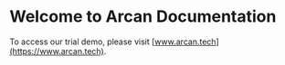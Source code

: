 # Welcome to Arcan Documentation

To access our trial demo, please visit [www.arcan.tech](https://www.arcan.tech).
